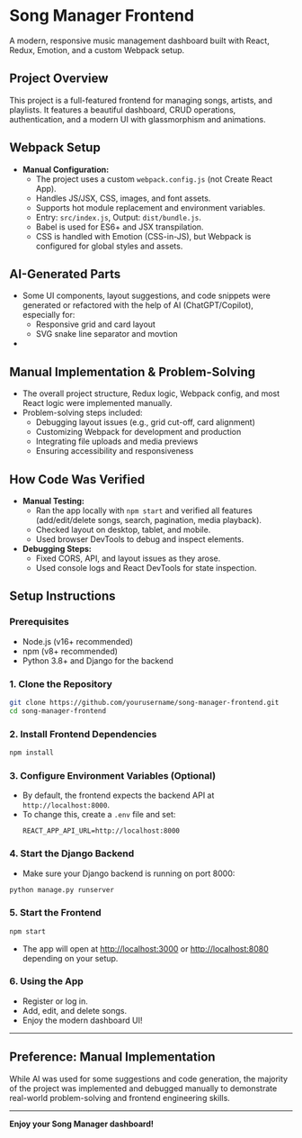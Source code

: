 # Song Manager Frontend

A modern, responsive music management dashboard built with React, Redux, Emotion, and a custom Webpack setup.

## Project Overview

This project is a full-featured frontend for managing songs, artists, and playlists. It features a beautiful dashboard, CRUD operations, authentication, and a modern UI with glassmorphism and animations.

## Webpack Setup

- **Manual Configuration:**
  - The project uses a custom `webpack.config.js` (not Create React App).
  - Handles JS/JSX, CSS, images, and font assets.
  - Supports hot module replacement and environment variables.
  - Entry: `src/index.js`, Output: `dist/bundle.js`.
  - Babel is used for ES6+ and JSX transpilation.
  - CSS is handled with Emotion (CSS-in-JS), but Webpack is configured for global styles and assets.

## AI-Generated Parts

- Some UI components, layout suggestions, and code snippets were generated or refactored with the help of AI (ChatGPT/Copilot), especially for:
  - Responsive grid and card layout
  - SVG snake line separator and movtion
-

## Manual Implementation & Problem-Solving

- The overall project structure, Redux logic, Webpack config, and most React logic were implemented manually.
- Problem-solving steps included:
  - Debugging layout issues (e.g., grid cut-off, card alignment)
  - Customizing Webpack for development and production
  - Integrating file uploads and media previews
  - Ensuring accessibility and responsiveness

## How Code Was Verified

- **Manual Testing:**
  - Ran the app locally with `npm start` and verified all features (add/edit/delete songs, search, pagination, media playback).
  - Checked layout on desktop, tablet, and mobile.
  - Used browser DevTools to debug and inspect elements.
- **Debugging Steps:**
  - Fixed CORS, API, and layout issues as they arose.
  - Used console logs and React DevTools for state inspection.

## Setup Instructions

### Prerequisites

- Node.js (v16+ recommended)
- npm (v8+ recommended)
- Python 3.8+ and Django for the backend

### 1. Clone the Repository

```bash
git clone https://github.com/yourusername/song-manager-frontend.git
cd song-manager-frontend
```

### 2. Install Frontend Dependencies

```bash
npm install
```

### 3. Configure Environment Variables (Optional)

- By default, the frontend expects the backend API at `http://localhost:8000`.
- To change this, create a `.env` file and set:
  ```
  REACT_APP_API_URL=http://localhost:8000
  ```

### 4. Start the Django Backend

- Make sure your Django backend is running on port 8000:

```bash
python manage.py runserver
```

### 5. Start the Frontend

```bash
npm start
```

- The app will open at [http://localhost:3000](http://localhost:3000) or [http://localhost:8080](http://localhost:8080) depending on your setup.

### 6. Using the App

- Register or log in.
- Add, edit, and delete songs.
- Enjoy the modern dashboard UI!

---

## Preference: Manual Implementation

While AI was used for some suggestions and code generation, the majority of the project was implemented and debugged manually to demonstrate real-world problem-solving and frontend engineering skills.

---

**Enjoy your Song Manager dashboard!**
